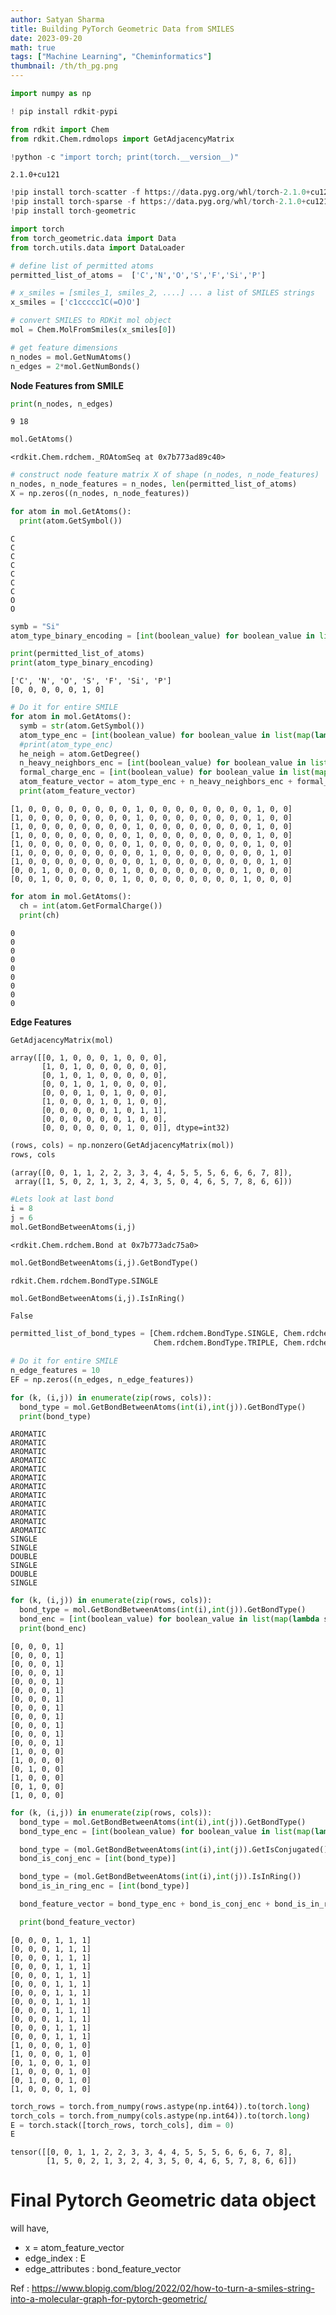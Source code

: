 ```yaml
---
author: Satyan Sharma
title: Building PyTorch Geometric Data from SMILES
date: 2023-09-20
math: true
tags: ["Machine Learning", "Cheminformatics"]
thumbnail: /th/th_pg.png
---
```



```python
import numpy as np
```


```python
! pip install rdkit-pypi
```


```python
from rdkit import Chem
from rdkit.Chem.rdmolops import GetAdjacencyMatrix
```


```python
!python -c "import torch; print(torch.__version__)"
```

    2.1.0+cu121



```python
!pip install torch-scatter -f https://data.pyg.org/whl/torch-2.1.0+cu121.html
!pip install torch-sparse -f https://data.pyg.org/whl/torch-2.1.0+cu121.html
!pip install torch-geometric
```


```python
import torch
from torch_geometric.data import Data
from torch.utils.data import DataLoader
```


```python
# define list of permitted atoms
permitted_list_of_atoms =  ['C','N','O','S','F','Si','P']
```


```python
# x_smiles = [smiles_1, smiles_2, ....] ... a list of SMILES strings
x_smiles = ['c1ccccc1C(=O)O']

# convert SMILES to RDKit mol object
mol = Chem.MolFromSmiles(x_smiles[0])

# get feature dimensions
n_nodes = mol.GetNumAtoms()
n_edges = 2*mol.GetNumBonds()
```

**Node Features from SMILE**


```python
print(n_nodes, n_edges)
```

    9 18



```python
mol.GetAtoms()
```




    <rdkit.Chem.rdchem._ROAtomSeq at 0x7b773ad89c40>




```python
# construct node feature matrix X of shape (n_nodes, n_node_features)
n_nodes, n_node_features = n_nodes, len(permitted_list_of_atoms)
X = np.zeros((n_nodes, n_node_features))
```


```python
for atom in mol.GetAtoms():
  print(atom.GetSymbol())
```

    C
    C
    C
    C
    C
    C
    C
    O
    O



```python
symb = "Si"
atom_type_binary_encoding = [int(boolean_value) for boolean_value in list(map(lambda s: symb == s, permitted_list_of_atoms))]
```


```python
print(permitted_list_of_atoms)
print(atom_type_binary_encoding)
```

    ['C', 'N', 'O', 'S', 'F', 'Si', 'P']
    [0, 0, 0, 0, 0, 1, 0]



```python
# Do it for entire SMILE
for atom in mol.GetAtoms():
  symb = str(atom.GetSymbol())
  atom_type_enc = [int(boolean_value) for boolean_value in list(map(lambda s: symb == s, permitted_list_of_atoms))]
  #print(atom_type_enc)
  he_neigh = atom.GetDegree()
  n_heavy_neighbors_enc = [int(boolean_value) for boolean_value in list(map(lambda s: he_neigh == s, [0, 1, 2, 3, 4, "MoreThanFour"]))]
  formal_charge_enc = [int(boolean_value) for boolean_value in list(map(lambda s: he_neigh == s, [-3, -2, -1, 0, 1, 2, 3, "Extreme"]))]
  atom_feature_vector = atom_type_enc + n_heavy_neighbors_enc + formal_charge_enc
  print(atom_feature_vector)
```

    [1, 0, 0, 0, 0, 0, 0, 0, 0, 1, 0, 0, 0, 0, 0, 0, 0, 0, 1, 0, 0]
    [1, 0, 0, 0, 0, 0, 0, 0, 0, 1, 0, 0, 0, 0, 0, 0, 0, 0, 1, 0, 0]
    [1, 0, 0, 0, 0, 0, 0, 0, 0, 1, 0, 0, 0, 0, 0, 0, 0, 0, 1, 0, 0]
    [1, 0, 0, 0, 0, 0, 0, 0, 0, 1, 0, 0, 0, 0, 0, 0, 0, 0, 1, 0, 0]
    [1, 0, 0, 0, 0, 0, 0, 0, 0, 1, 0, 0, 0, 0, 0, 0, 0, 0, 1, 0, 0]
    [1, 0, 0, 0, 0, 0, 0, 0, 0, 0, 1, 0, 0, 0, 0, 0, 0, 0, 0, 1, 0]
    [1, 0, 0, 0, 0, 0, 0, 0, 0, 0, 1, 0, 0, 0, 0, 0, 0, 0, 0, 1, 0]
    [0, 0, 1, 0, 0, 0, 0, 0, 1, 0, 0, 0, 0, 0, 0, 0, 0, 1, 0, 0, 0]
    [0, 0, 1, 0, 0, 0, 0, 0, 1, 0, 0, 0, 0, 0, 0, 0, 0, 1, 0, 0, 0]



```python
for atom in mol.GetAtoms():
  ch = int(atom.GetFormalCharge())
  print(ch)
```

    0
    0
    0
    0
    0
    0
    0
    0
    0


**Edge Features**


```python
GetAdjacencyMatrix(mol)
```




    array([[0, 1, 0, 0, 0, 1, 0, 0, 0],
           [1, 0, 1, 0, 0, 0, 0, 0, 0],
           [0, 1, 0, 1, 0, 0, 0, 0, 0],
           [0, 0, 1, 0, 1, 0, 0, 0, 0],
           [0, 0, 0, 1, 0, 1, 0, 0, 0],
           [1, 0, 0, 0, 1, 0, 1, 0, 0],
           [0, 0, 0, 0, 0, 1, 0, 1, 1],
           [0, 0, 0, 0, 0, 0, 1, 0, 0],
           [0, 0, 0, 0, 0, 0, 1, 0, 0]], dtype=int32)




```python
(rows, cols) = np.nonzero(GetAdjacencyMatrix(mol))
rows, cols
```




    (array([0, 0, 1, 1, 2, 2, 3, 3, 4, 4, 5, 5, 5, 6, 6, 6, 7, 8]),
     array([1, 5, 0, 2, 1, 3, 2, 4, 3, 5, 0, 4, 6, 5, 7, 8, 6, 6]))




```python
#Lets look at last bond
i = 8
j = 6
mol.GetBondBetweenAtoms(i,j)
```




    <rdkit.Chem.rdchem.Bond at 0x7b773adc75a0>




```python
mol.GetBondBetweenAtoms(i,j).GetBondType()
```




    rdkit.Chem.rdchem.BondType.SINGLE




```python
mol.GetBondBetweenAtoms(i,j).IsInRing()
```




    False




```python
permitted_list_of_bond_types = [Chem.rdchem.BondType.SINGLE, Chem.rdchem.BondType.DOUBLE,
                                Chem.rdchem.BondType.TRIPLE, Chem.rdchem.BondType.AROMATIC]
```


```python
# Do it for entire SMILE
n_edge_features = 10
EF = np.zeros((n_edges, n_edge_features))

for (k, (i,j)) in enumerate(zip(rows, cols)):
  bond_type = mol.GetBondBetweenAtoms(int(i),int(j)).GetBondType()
  print(bond_type)
```

    AROMATIC
    AROMATIC
    AROMATIC
    AROMATIC
    AROMATIC
    AROMATIC
    AROMATIC
    AROMATIC
    AROMATIC
    AROMATIC
    AROMATIC
    AROMATIC
    SINGLE
    SINGLE
    DOUBLE
    SINGLE
    DOUBLE
    SINGLE



```python
for (k, (i,j)) in enumerate(zip(rows, cols)):
  bond_type = mol.GetBondBetweenAtoms(int(i),int(j)).GetBondType()
  bond_enc = [int(boolean_value) for boolean_value in list(map(lambda s: bond_type == s, permitted_list_of_bond_types))]
  print(bond_enc)
```

    [0, 0, 0, 1]
    [0, 0, 0, 1]
    [0, 0, 0, 1]
    [0, 0, 0, 1]
    [0, 0, 0, 1]
    [0, 0, 0, 1]
    [0, 0, 0, 1]
    [0, 0, 0, 1]
    [0, 0, 0, 1]
    [0, 0, 0, 1]
    [0, 0, 0, 1]
    [0, 0, 0, 1]
    [1, 0, 0, 0]
    [1, 0, 0, 0]
    [0, 1, 0, 0]
    [1, 0, 0, 0]
    [0, 1, 0, 0]
    [1, 0, 0, 0]



```python
for (k, (i,j)) in enumerate(zip(rows, cols)):
  bond_type = mol.GetBondBetweenAtoms(int(i),int(j)).GetBondType()
  bond_type_enc = [int(boolean_value) for boolean_value in list(map(lambda s: bond_type == s, permitted_list_of_bond_types))]

  bond_type = (mol.GetBondBetweenAtoms(int(i),int(j)).GetIsConjugated())
  bond_is_conj_enc = [int(bond_type)]

  bond_type = (mol.GetBondBetweenAtoms(int(i),int(j)).IsInRing())
  bond_is_in_ring_enc = [int(bond_type)]

  bond_feature_vector = bond_type_enc + bond_is_conj_enc + bond_is_in_ring_enc

  print(bond_feature_vector)
```

    [0, 0, 0, 1, 1, 1]
    [0, 0, 0, 1, 1, 1]
    [0, 0, 0, 1, 1, 1]
    [0, 0, 0, 1, 1, 1]
    [0, 0, 0, 1, 1, 1]
    [0, 0, 0, 1, 1, 1]
    [0, 0, 0, 1, 1, 1]
    [0, 0, 0, 1, 1, 1]
    [0, 0, 0, 1, 1, 1]
    [0, 0, 0, 1, 1, 1]
    [0, 0, 0, 1, 1, 1]
    [0, 0, 0, 1, 1, 1]
    [1, 0, 0, 0, 1, 0]
    [1, 0, 0, 0, 1, 0]
    [0, 1, 0, 0, 1, 0]
    [1, 0, 0, 0, 1, 0]
    [0, 1, 0, 0, 1, 0]
    [1, 0, 0, 0, 1, 0]



```python
torch_rows = torch.from_numpy(rows.astype(np.int64)).to(torch.long)
torch_cols = torch.from_numpy(cols.astype(np.int64)).to(torch.long)
E = torch.stack([torch_rows, torch_cols], dim = 0)
E
```




    tensor([[0, 0, 1, 1, 2, 2, 3, 3, 4, 4, 5, 5, 5, 6, 6, 6, 7, 8],
            [1, 5, 0, 2, 1, 3, 2, 4, 3, 5, 0, 4, 6, 5, 7, 8, 6, 6]])



# Final Pytorch Geometric data object

will have,


* x = atom_feature_vector
*   edge_index : E
*   edge_attributes : bond_feature_vector



Ref : https://www.blopig.com/blog/2022/02/how-to-turn-a-smiles-string-into-a-molecular-graph-for-pytorch-geometric/


```python

```
